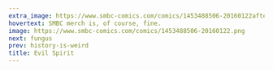 ```yaml
---
extra_image: https://www.smbc-comics.com/comics/1453488506-20160122after.png
hovertext: SMBC merch is, of course, fine.
image: https://www.smbc-comics.com/comics/1453488506-20160122.png
next: fungus
prev: history-is-weird
title: Evil Spirit
---
```

